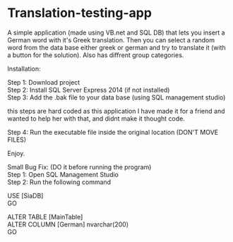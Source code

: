 # Translation-testing-app
A simple application (made using VB.net and SQL DB) that lets you insert a German word with it's Greek translation. Then you can select a random word from the data base either greek or german and try to translate it (with a button for the solution). Also has diffrent group categories.

Installation:

Step 1: Download project <br />
Step 2: Install SQL Server Express 2014 (if not installed) <br />
Step 3: Add the .bak file to your data base (using SQL management studio) <br />

this steps are hard coded as this application I have made it for a friend and wanted to help her with that,
and didnt make it thought code.

Step 4: Run the executable file inside the original location (DON'T MOVE FILES)

Enjoy.


Small Bug Fix: (DO it before running the program) <br />
Step 1: Open SQL Management Studio <br />
Step 2: Run the following command <br />

USE [SiaDB] <br />
GO <br />

ALTER TABLE [MainTable] <br />
ALTER COLUMN [German] nvarchar(200) <br />
GO <br />
